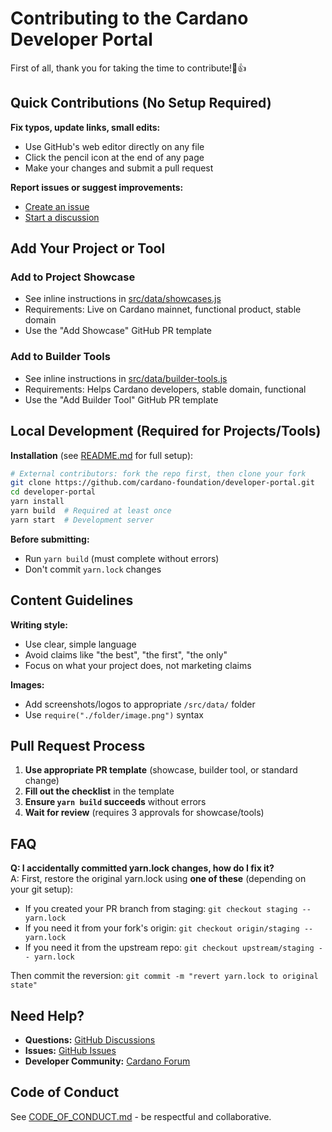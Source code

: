 # Contributing to the Cardano Developer Portal

First of all, thank you for taking the time to contribute!🎉👍

## Quick Contributions (No Setup Required)

**Fix typos, update links, small edits:**

- Use GitHub's web editor directly on any file
- Click the pencil icon at the end of any page
- Make your changes and submit a pull request

**Report issues or suggest improvements:**

- [Create an issue](https://github.com/cardano-foundation/developer-portal/issues)
- [Start a discussion](https://github.com/cardano-foundation/developer-portal/discussions)

## Add Your Project or Tool

### Add to Project Showcase

- See inline instructions in [src/data/showcases.js](https://github.com/cardano-foundation/developer-portal/blob/staging/src/data/showcases.js)
- Requirements: Live on Cardano mainnet, functional product, stable domain
- Use the "Add Showcase" GitHub PR template

### Add to Builder Tools

- See inline instructions in [src/data/builder-tools.js](https://github.com/cardano-foundation/developer-portal/blob/staging/src/data/builder-tools.js)
- Requirements: Helps Cardano developers, stable domain, functional
- Use the "Add Builder Tool" GitHub PR template

## Local Development (Required for Projects/Tools)

**Installation** (see [README.md](README.md) for full setup):

```bash
# External contributors: fork the repo first, then clone your fork
git clone https://github.com/cardano-foundation/developer-portal.git
cd developer-portal
yarn install
yarn build  # Required at least once
yarn start  # Development server
```

**Before submitting:**

- Run `yarn build` (must complete without errors)
- Don't commit `yarn.lock` changes

## Content Guidelines

**Writing style:**

- Use clear, simple language
- Avoid claims like "the best", "the first", "the only"
- Focus on what your project does, not marketing claims

**Images:**

- Add screenshots/logos to appropriate `/src/data/` folder
- Use `require("./folder/image.png")` syntax

## Pull Request Process

1. **Use appropriate PR template** (showcase, builder tool, or standard change)
2. **Fill out the checklist** in the template
3. **Ensure `yarn build` succeeds** without errors
4. **Wait for review** (requires 3 approvals for showcase/tools)

## FAQ

**Q: I accidentally committed yarn.lock changes, how do I fix it?**  
A: First, restore the original yarn.lock using **one of these** (depending on your git setup):
- If you created your PR branch from staging: `git checkout staging -- yarn.lock`
- If you need it from your fork's origin: `git checkout origin/staging -- yarn.lock`  
- If you need it from the upstream repo: `git checkout upstream/staging -- yarn.lock`

Then commit the reversion: `git commit -m "revert yarn.lock to original state"`

## Need Help?

- **Questions:** [GitHub Discussions](https://github.com/cardano-foundation/developer-portal/discussions)
- **Issues:** [GitHub Issues](https://github.com/cardano-foundation/developer-portal/issues)  
- **Developer Community:** [Cardano Forum](https://forum.cardano.org/c/developers/29)

## Code of Conduct

See [CODE_OF_CONDUCT.md](CODE_OF_CONDUCT.md) - be respectful and collaborative.
